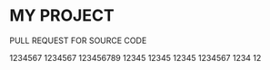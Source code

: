 # MY PROJECT 

PULL REQUEST FOR SOURCE CODE 

1234567
1234567
123456789
12345
12345
12345
1234567
1234
12
